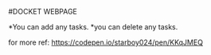 #DOCKET WEBPAGE

*You can add any tasks.
*you can delete any tasks.

for more ref: https://codepen.io/starboy024/pen/KKqJMEQ
